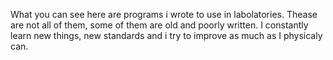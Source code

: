 What you can see here are programs i wrote to use in labolatories. Thease are not all of them, some of them are old and poorly written. I constantly learn new things, new standards and i try to improve as much as I physicaly can. 
